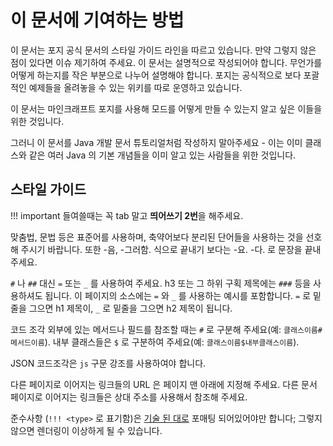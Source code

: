 이 문서에 기여하는 방법
===========

이 문서는 포지 공식 문서의 스타일 가이드 라인을 따르고 있습니다. 만약 그렇지 않은 점이 있다면 이슈 제기하여 주세요.
이 문서는 설명적으로 작성되어야 합니다. 무언가를 어떻게 하는지를 작은 부분으로 나누어 설명해야 합니다.
포지는 공식적으로 보다 포괄적인 예제들을 올려놓을 수 있는 위키를 따로 운영하고 있습니다.

이 문서는 마인크래프트 포지를 사용해 모드를 어떻게 만들 수 있는지 알고 싶은 이들을 위한 것입니다.

그러니 이 문서를 Java 개발 문서 튜토리얼처럼 작성하지 말아주세요 - 이는 이미 클래스와 같은 여러 Java 의 기본 개념들을 이미 알고 있는 사람들을 위한 것입니다.

스타일 가이드
----------

!!! important
들여쓸때는 꼭 tab 말고 **띄어쓰기 2번**을 해주세요.

맞춤법, 문법 등은 표준어를 사용하며, 축약어보다 분리된 단어들을 사용하는 것을 선호해 주시기 바랍니다. 또한 -음, -그러함. 식으로 끝내기 보다는 -요. -다. 로 문장을 끝내 주세요.

`#` 나 `##` 대신 `=` 또는 `_` 를 사용하여 주세요. h3 또는 그 하위 구획 제목에는 `###` 등을 사용하셔도 됩니다. 이 페이지의 소스에는 `=` 와 `_` 를 사용하는 예시를 포함합니다. `=` 로 밑줄을 그으면 h1 제목이, `_` 로 밑줄을 그으면 h2 제목이 됩니다.

코드 조각 외부에 있는 메서드나 필드를 참조할 때는 `#` 로 구분해 주세요(예: `클래스이름#메서드이름`). 내부 클래스들은 `$` 로 구분하여 주세요(예: `클래스이름$내부클래스이름`).

JSON 코드조각은 `js` 구문 강조를 사용하여야 합니다.

다른 페이지로 이어지는 링크들의 URL 은 페이지 맨 아래에 지정해 주세요. 다른 문서 페이지로 이어지는 링크들은 상대 주소를 사용해서 참조해 주세요.

준수사항 (`!!! <type>` 로 표기함)은 [기술 된 대로][admonition] 포매팅 되어있어야만 합니다; 그렇지 않으면 렌더링이 이상하게 될 수 있습니다.

[admonition]: https://python-markdown.github.io/extensions/admonition/